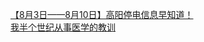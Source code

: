   
[【8月3日——8月10日】高阳停电信息早知道！](http://www.dianyue.me/archives/447/1nhflh2aysnpogb2/)  
[我半个世纪从事医学的教训](http://www.dianyue.me/archives/958/q1b9nuqznpayvz0o/)